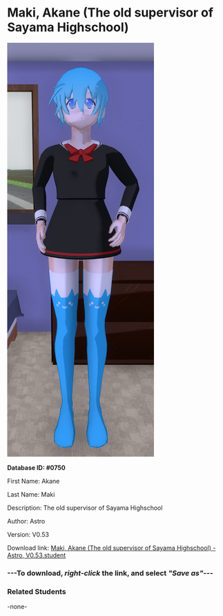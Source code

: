 # Maki, Akane (The old supervisor of Sayama Highschool)

<img src="../../Files/Images/Maki, Akane (The old supervisor of Sayama Highschool).png" title="Maki, Akane (The old supervisor of Sayama Highschool) - Astro, V0.53">

**Database ID: #0750**

First Name: Akane

Last Name: Maki

Description: The old supervisor of Sayama Highschool

Author: Astro

Version: V0.53

Download link: <a href="https://raw.githubusercontent.com/Arbiter1223/Daigaku-Gurashi-Custom-Students/master/Files/Student%20Files/Maki%2C%20Akane%20(The%20old%20supervisor%20of%20Sayama%20Highschool)%20-%20Astro%2C%20V0.53.student">Maki, Akane (The old supervisor of Sayama Highschool) - Astro, V0.53.student</a>

### ---**To download, _right-click_ the link, and select _"Save as"_**---

### Related Students

-none-

